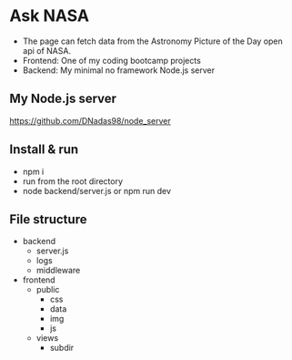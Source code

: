# Ask NASA
- The page can fetch data from the Astronomy Picture of the Day open api of NASA.
- Frontend: One of my coding bootcamp projects
- Backend: My minimal no framework Node.js server

## My Node.js server

https://github.com/DNadas98/node_server

## Install & run

- npm i
- run from the root directory
- node backend/server.js or npm run dev

## File structure

- backend
  - server.js
  - logs
  - middleware
- frontend
  - public
    - css
    - data
    - img
    - js
  - views
    - subdir
